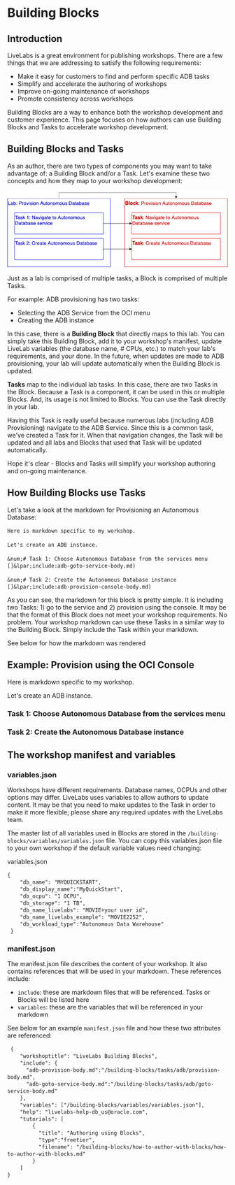 # Building Blocks

## Introduction
LiveLabs is a great environment for publishing workshops. There are a few things that we are addressing to satisfy the following requirements:

* Make it easy for customers to find and perform specific ADB tasks
* Simplify and accelerate the authoring of workshops
* Improve on-going maintenance of workshops
* Promote consistency across workshops

Building Blocks are a way to enhance both the workshop development and customer experience. This page focuses on how authors can use Building Blocks and Tasks to accelerate workshop development.

## Building Blocks and Tasks
As an author, there are two types of components you may want to take advantage of: a Building Block and/or a Task. Let's examine these two concepts and how they map to your workshop development:

![Blocks and Tasks](images/lab-to-block.png " ")

Just as a lab is comprised of multiple tasks, a Block is comprised of multiple Tasks.

For example: ADB provisioning has two tasks:  
* Selecting the ADB Service from the OCI menu
* Creating the ADB instance

In this case, there is a **Building Block** that directly maps to this lab. You can simply take this Building Block, add it to your workshop's manifest, update LiveLab variables (the database name, # CPUs, etc.) to match your lab's requirements, and your done. In the future, when updates are made to ADB provisioning, your lab will update automatically when the Building Block is updated.

**Tasks** map to the individual lab tasks. In this case, there are two Tasks in the Block. Because a Task is a component, it can be used in this or multiple Blocks. And, its usage is not limited to Blocks. You can use the Task directly in your lab.

Having this Task is really useful because numerous labs (including ADB Provisioning) navigate to the ADB Service. Since this is a common task, we've created a Task for it. When that navigation changes, the Task will be updated and all labs and Blocks that used that Task will be updated automatically.

Hope it's clear - Blocks and Tasks will simplify your workshop authoring and on-going maintenance.

## How Building Blocks use Tasks
Let's take a look at the markdown for Provisioning an Autonomous Database:

```
Here is markdown specific to my workshop. 

Let's create an ADB instance.

&num;# Task 1: Choose Autonomous Database from the services menu
[]&lpar;include:adb-goto-service-body.md)

&num;# Task 2: Create the Autonomous Database instance
[]&lpar;include:adb-provision-console-body.md)

```

As you can see, the markdown for this block is pretty simple. It is including two Tasks: 1) go to the service and 2) provision using the console. It may be that the format of this Block does not meet your workshop requirements. No problem. Your workshop markdown can use these Tasks in a similar way to the Building Block. Simply include the Task within your markdown. 

See below for how the markdown was rendered

## Example: Provision using the OCI Console
Here is markdown specific to my workshop. 

Let's create an ADB instance.

### Task 1: Choose Autonomous Database from the services menu
[](include:adb-goto-service-body.md)

###  Task 2: Create the Autonomous Database instance
[](include:adb-provision-body.md)

## The workshop manifest and variables
### variables.json
Workshops have different requirements. Database names, OCPUs and other options may differ. LiveLabs uses variables to allow authors to update content. It may be that you need to make updates to the Task in order to make it more flexible; please share any required updates with the LiveLabs team.

The master list of all variables used in Blocks are stored in the ```/building-blocks/variables/variables.json``` file. You can copy this variables.json file to your own workshop if the default variable values need changing:

variables.json
```
{
    "db_name": "MYQUICKSTART",
    "db_display_name":"MyQuickStart",
    "db_ocpu": "1 OCPU",
    "db_storage": "1 TB",
    "db_name_livelabs": "MOVIE+your user id",
    "db_name_livelabs_example": "MOVIE2252",
    "db_workload_type":"Autonomous Data Warehouse"
 }
 ```

###  manifest.json
The manifest.json file describes the content of your workshop. It also contains references that will be used in your markdown. These references include:
* ```include```: these are markdown files that will be referenced. Tasks or Blocks will be listed here
* ```variables```: these are the variables that will be referenced in your markdown

 See below for an example ```manifest.json``` file and how these two attributes are referenced:
```
 {
    "workshoptitle": "LiveLabs Building Blocks",
    "include": {
      "adb-provision-body.md":"/building-blocks/tasks/adb/provision-body.md",
      "adb-goto-service-body.md":"/building-blocks/tasks/adb/goto-service-body.md"
    },
    "variables": ["/building-blocks/variables/variables.json"],
    "help": "livelabs-help-db_us@oracle.com",
    "tutorials": [
        {
          "title": "Authoring using Blocks", 
          "type":"freetier",        
          "filename": "/building-blocks/how-to-author-with-blocks/how-to-author-with-blocks.md"
        }
    ]
}
```
